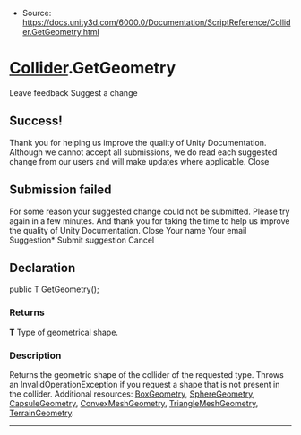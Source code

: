 * Source: https://docs.unity3d.com/6000.0/Documentation/ScriptReference/Collider.GetGeometry.html

#  [Collider](https://docs.unity3d.com/6000.0/Documentation/ScriptReference/Collider.html).GetGeometry
Leave feedback
Suggest a change
## Success!
Thank you for helping us improve the quality of Unity Documentation. Although we cannot accept all submissions, we do read each suggested change from our users and will make updates where applicable.
Close
## Submission failed
For some reason your suggested change could not be submitted. Please <a>try again</a> in a few minutes. And thank you for taking the time to help us improve the quality of Unity Documentation.
Close
Your name Your email Suggestion* Submit suggestion
Cancel
## Declaration
public T GetGeometry(); 
### Returns
**T** Type of geometrical shape. 
### Description
Returns the geometric shape of the collider of the requested type.
Throws an InvalidOperationException if you request a shape that is not present in the collider. Additional resources: [BoxGeometry](https://docs.unity3d.com/6000.0/Documentation/ScriptReference/LowLevelPhysics.BoxGeometry.html), [SphereGeometry](https://docs.unity3d.com/6000.0/Documentation/ScriptReference/LowLevelPhysics.SphereGeometry.html), [CapsuleGeometry](https://docs.unity3d.com/6000.0/Documentation/ScriptReference/LowLevelPhysics.CapsuleGeometry.html), [ConvexMeshGeometry](https://docs.unity3d.com/6000.0/Documentation/ScriptReference/LowLevelPhysics.ConvexMeshGeometry.html), [TriangleMeshGeometry](https://docs.unity3d.com/6000.0/Documentation/ScriptReference/LowLevelPhysics.TriangleMeshGeometry.html), [TerrainGeometry](https://docs.unity3d.com/6000.0/Documentation/ScriptReference/LowLevelPhysics.TerrainGeometry.html).
* * *
